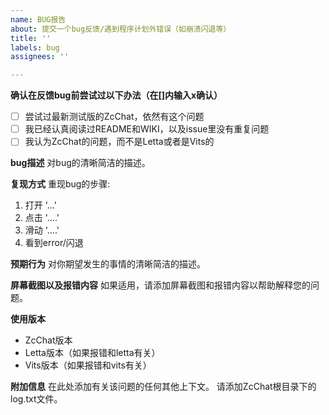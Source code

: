 ```yaml
---
name: BUG报告
about: 提交一个bug反馈/遇到程序计划外错误（如崩溃闪退等）
title: ''
labels: bug
assignees: ''

---
```


**确认在反馈bug前尝试过以下办法（在[]内输入x确认）**
- [ ] 尝试过最新测试版的ZcChat，依然有这个问题
- [ ] 我已经认真阅读过README和WIKI，以及issue里没有重复问题
- [ ] 我认为ZcChat的问题，而不是Letta或者是Vits的

**bug描述**
对bug的清晰简洁的描述。

**复现方式**
重现bug的步骤:
1. 打开 '...'
2. 点击 '....'
3. 滑动 '....'
4. 看到error/闪退

**预期行为**
对你期望发生的事情的清晰简洁的描述。

**屏幕截图以及报错内容**
如果适用，请添加屏幕截图和报错内容以帮助解释您的问题。

**使用版本**
 - ZcChat版本
 - Letta版本（如果报错和letta有关）
 - Vits版本（如果报错和vits有关）

**附加信息**
在此处添加有关该问题的任何其他上下文。
请添加ZcChat根目录下的log.txt文件。
